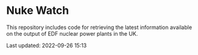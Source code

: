 # Nuke Watch

This repository includes code for retrieving the latest information available on the output of EDF nuclear power plants in the UK.

Last updated: 2022-09-26 15:13